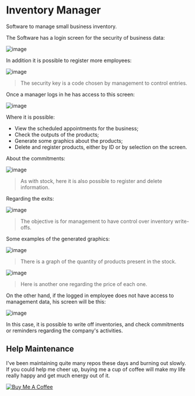 # Inventory Manager

Software to manage small business inventory.

The Software has a login screen for the security of business data:

![image](https://user-images.githubusercontent.com/48841448/86315499-adcaea80-bc00-11ea-9d55-373f2814f704.png)

In addition it is possible to register more employees:

![image](https://user-images.githubusercontent.com/48841448/86315800-87f21580-bc01-11ea-8f10-b2111405770d.png)

> The security key is a code chosen by management to control entries.

Once a manager logs in he has access to this screen:

![image](https://user-images.githubusercontent.com/48841448/86315940-e8815280-bc01-11ea-952d-d8b0d19ac835.png)

Where it is possible:
* View the scheduled appointments for the business;
* Check the outputs of the products;
* Generate some graphics about the products;
* Delete and register products, either by ID or by selection on the screen.

About the commitments:

![image](https://user-images.githubusercontent.com/48841448/86315958-f46d1480-bc01-11ea-8fe4-32f194e8751b.png)

> As with stock, here it is also possible to register and delete information.

Regarding the exits:

![image](https://user-images.githubusercontent.com/48841448/86315989-0484f400-bc02-11ea-90f2-c884b072ea91.png)

> The objective is for management to have control over inventory write-offs.

Some examples of the generated graphics:

![image](https://user-images.githubusercontent.com/48841448/86316049-30a07500-bc02-11ea-862b-27472678ee00.png)

> There is a graph of the quantity of products present in the stock.

![image](https://user-images.githubusercontent.com/48841448/86316064-3a29dd00-bc02-11ea-81ba-127aff3da50c.png)

> Here is another one regarding the price of each one.

On the other hand, if the logged in employee does not have access to management data, his screen will be this:

![image](https://user-images.githubusercontent.com/48841448/86316558-714cbe00-bc03-11ea-9ed6-5a3c2ab48e50.png)

In this case, it is possible to write off inventories, and check commitments or reminders regarding the company's activities.

## Help Maintenance

I've been maintaining quite many repos these days and burning out slowly. If you could help me cheer up, buying me a cup of coffee will make my life really happy and get much energy out of it.

<a href="https://www.buymeacoffee.com/emesonfilho" target="_blank"><img src="https://www.buymeacoffee.com/assets/img/custom_images/purple_img.png" alt="Buy Me A Coffee" style="height: auto !important;width: auto !important;" ></a>






